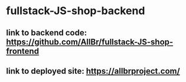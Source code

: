 # fullstack-JS-shop-backend

## link to backend code: https://github.com/AllBr/fullstack-JS-shop-frontend
## link to deployed site: https://allbrproject.com/
